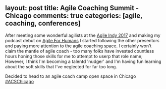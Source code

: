 layout: post
title: Agile Coaching Summit - Chicago
comments: true
categories: [agile, coaching, conferences]
---

After meeting some wonderful agilists at the [Agile Indy 2017](http://agileindy.org/conference/) and making my podcast debut on [Agile For Humans](https://ryanripley.com/afh-069-dynamic-teams-with-allison-pollard-and-barry-forrest/) I started following the other presentors and paying more attention to the agile coaching space. I certainly won't claim the mantle of agile coach - too many folks have invested countless hours honing those skills for me to attempt to userp that role name; However, I think I'm becoming a talentd 'nudger' and I'm having fun learning about the soft skills that I've neglected for far too long.



Decided to head to an agile coach camp open space in Chicago [#ACSChicago](https://twitter.com/search?q=%23acschicago&src=typd)